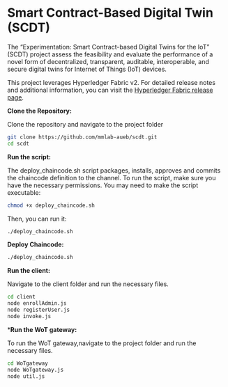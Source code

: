 # Smart Contract-Based Digital Twin (SCDT)

The “Experimentation: Smart Contract-based Digital Twins for the IoT” (SCDT) project assess the feasibility and evaluate the performance of a novel form of decentralized, transparent, auditable, interoperable, and secure digital twins for Internet of Things (IoT) devices.

This project leverages Hyperledger Fabric v2. For detailed release notes and additional information, you can visit the [Hyperledger Fabric release page](https://hyperledger-fabric.readthedocs.io/en/release-2.5/). 

**Clone the Repository:**

Clone the repository and navigate to the project folder
```bash
git clone https://github.com/mmlab-aueb/scdt.git
cd scdt
```

**Run the script:**

The deploy_chaincode.sh script packages, installs, approves and commits the chaincode definition to the channel.
To run the script, make sure you have the necessary permissions. You may need to make the script executable:
```bash
chmod +x deploy_chaincode.sh
```
Then, you can run it:
```bash
./deploy_chaincode.sh
```

**Deploy Chaincode:**

```bash
./deploy_chaincode.sh
```

**Run the client:**

Navigate to the client folder and run the necessary files.
```bash
cd client
node enrollAdmin.js
node registerUser.js
node invoke.js
```

***Run the WoT gateway:**

To run the WoT gateway,navigate to the project folder and run the necessary files.
```bash
cd WoTgateway
node WoTgateway.js
node util.js
```

